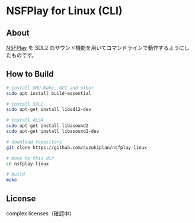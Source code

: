 # NSFPlay for Linux (CLI)

## About

[NSFPlay](https://github.com/bbbradsmith/nsfplay) を SDL2 のサウンド機能を用いてコマンドラインで動作するようにしたものです。

## How to Build

```bash
# install GNU Make, GCC and other
sudo apt install build-essential

# install SDL2
sudo apt-get install libsdl2-dev

# install ALSA
sudo apt-get install libasound2
sudo apt-get install libasound2-dev

# download repository
git clone https://github.com/suzukiplan/nsfplay-linux

# move to this dir
cd nsfplay-linux

# build
make
```

## License

complex licenses（確認中）
